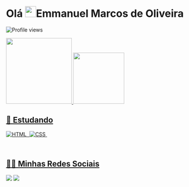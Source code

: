 <h1 align="left">Olá <img src="https://raw.githubusercontent.com/kaueMarques/kaueMarques/master/hi.gif" height="30px">Emmanuel Marcos de Oliveira</h1>
<p align="left"> <img src="https://komarev.com/ghpvc/?username=emmanuelmarcosdeoliveira&color=yellow" alt="Profile views" /> </p>


  <a href="https://github.com/emmanuelmarcosdeoliveira">
  <img height="180em" src="https://github-readme-stats.vercel.app/api?username=emmanuelmarcosdeoliveira&show_icons=true&theme=tokyonight&include_all_commits=true&count_private=true"/>
  <img height="140em" src="https://github-readme-stats.vercel.app/api/top-langs/?username=emmanuelmarcosdeoliveira&layout=compact&langs_count=7&theme=tokyonight"/>
</div>




## 📓 Estudando


![HTML](https://img.shields.io/badge/-HTML-05122A?style=flat&logo=HTML5)&nbsp;
![CSS](https://img.shields.io/badge/-CSS-05122A?style=flat&logo=CSS3&logoColor=1572B6)&nbsp;

<br>
<h2>👨‍💻 Minhas Redes Sociais </h2>

<div> 
 <a href="https://discord.gg/cwCv44n3" target="_blank"><img src="https://img.shields.io/badge/Discord-7289DA?style=for-the-badge&logo=discord&logoColor=white" target="_blank"></a>   	
   <a href = "mailto:emmanuelmarcosdeoliveira@gmail.com"><img src="https://img.shields.io/badge/-Gmail-%23333?style=for-the-badge&logo=gmail&logoColor=white" target="_blank"></a>
    
</div>
